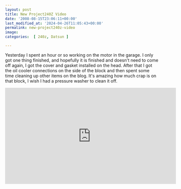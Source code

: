 ```yaml
---
layout: post
title: New Project240Z Video
date: '2008-08-15T23:06:11+00:00'
last_modified_at: '2024-04-26T11:05:43+00:00'
permalink: new-project240z-video
image: 
categories:  [ 240z, Datsun ]

---
```

Yesterday I spent an hour or so working on the motor in the garage. I only got one thing finished, and hopefully it is finished and doesn't need to come off again, I got the cover and gasket installed on the head. After that I got the oil cooler connections on the side of the block and then spent some time cleaning up other items on the blog. It's amazing how much crap is on that block, I wish I had a pressure washer to clean it off.

<iframe width="560" height="315" src="https://www.youtube.com/embed/xGsn6qp57xw?si=hSnXqlgNt-tOTs2U" title="YouTube video player" frameborder="0" allow="accelerometer; autoplay; clipboard-write; encrypted-media; gyroscope; picture-in-picture; web-share" referrerpolicy="strict-origin-when-cross-origin" allowfullscreen></iframe>